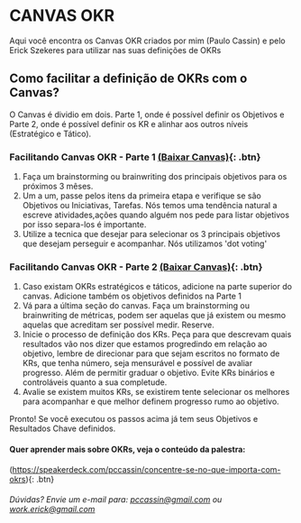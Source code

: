 # CANVAS OKR

Aqui você encontra os Canvas OKR criados por mim (Paulo Cassin) e pelo Erick Szekeres para utilizar nas suas definições de OKRs

## Como facilitar a definição de OKRs com o Canvas?

O Canvas é dividio em dois. Parte 1, onde é possível definir os Objetivos e Parte 2, onde é possível definir os KR e alinhar aos outros níveis (Estratégico e Tático). 

### Facilitando Canvas OKR - Parte 1 [(Baixar Canvas)](https://github.com/pccassin/canvas-okr/blob/master/canvas-okr-definindo-objetivos-parte1-v1.3.pdf){: .btn}
1. Faça um brainstorming ou brainwriting dos principais objetivos para os próximos 3 mêses. 
2. Um a um, passe pelos itens da primeira etapa e verifique se são Objetivos ou Iniciativas, Tarefas. Nós temos uma tendência natural a escreve atividades,ações quando alguém nos pede para listar objetivos por isso separa-los é importante.
3. Utilize a tecnica que desejar para selecionar os 3 principais objetivos que desejam perseguir e acompanhar. Nós utilizamos 'dot voting'

### Facilitando Canvas OKR - Parte 2 [(Baixar Canvas)](https://github.com/pccassin/canvas-okr/blob/master/canvas-okr-definindo-keyresultas-alinhando-parte2-v1.3.pdf){: .btn}
1. Caso existam OKRs estratégicos e táticos, adicione na parte superior do canvas. Adicione também os objetivos definidos na Parte 1
2. Vá para a última seção do canvas. Faça um brainstorming ou brainwriting de métricas, podem ser aquelas que já existem ou mesmo aquelas que acreditam ser possível medir. Reserve.
3. Inicie o processo de definição dos KRs. Peça para que descrevam quais resultados vão nos dizer que estamos progredindo em relação ao objetivo, lembre de direcionar para que sejam escritos no formato de KRs, que tenha número, seja mensurável e possível de avaliar progresso. Além de permitir graduar o objetivo. Evite KRs binários e controláveis quanto a sua completude. 
4. Avalie se existem muitos KRs, se existirem tente selecionar os melhores para acompanhar e que melhor definem progresso rumo ao objetivo.

Pronto! Se você executou os passos acima já tem seus Objetivos e Resultados Chave definidos.


#### Quer aprender mais sobre OKRs, veja o conteúdo da palestra:
(https://speakerdeck.com/pccassin/concentre-se-no-que-importa-com-okrs){: .btn}

###### Dúvidas? Envie um e-mail para: pccassin@gmail.com ou work.erick@gmail.com


